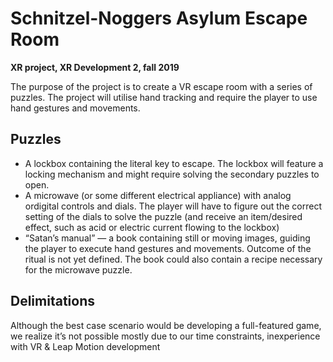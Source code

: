 # Schnitzel-Noggers Asylum Escape Room
**XR project, XR Development 2, fall 2019**

The purpose of the project is to create a VR escape room with a series of puzzles. The project will utilise hand tracking and require the player to use hand gestures and movements.

## Puzzles
* A lockbox containing the literal key to escape. The lockbox will feature a locking mechanism and might require solving the secondary puzzles to open.
* A microwave (or some different electrical appliance) with analog ordigital controls and dials. The player will have to figure out the correct setting of the dials to solve the puzzle (and receive an item/desired effect, such as acid or electric current flowing to the lockbox)
* “Satan’s manual” — a book containing still or moving images, guiding the player to execute hand gestures and movements. Outcome of the ritual is not yet defined. The book could also contain a recipe necessary for the microwave puzzle.

## Delimitations
Although the best case scenario would be developing a full-featured game, we realize it’s not possible mostly due to our time constraints, inexperience with VR & Leap Motion development
